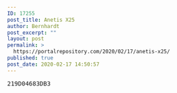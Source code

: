 ```yaml
---
ID: 17255
post_title: Anetis X25
author: Bernhardt
post_excerpt: ""
layout: post
permalink: >
  https://portalrepository.com/2020/02/17/anetis-x25/
published: true
post_date: 2020-02-17 14:50:57
---
```

<pre>219D04683DB3</pre>